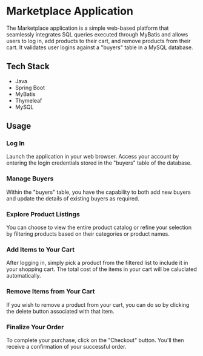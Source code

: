 
# Marketplace Application

The Marketplace application is a simple web-based platform that seamlessly integrates SQL queries executed through MyBatis and allows users to log in, add products to their cart, and remove products from their cart. It validates user logins against a "buyers" table in a MySQL database.

## Tech Stack

- Java
- Spring Boot
- MyBatis
- Thymeleaf
- MySQL

  
## Usage
### Log In
Launch the application in your web browser.
Access your account by entering the login credentials stored in the "buyers" table of the database.
### Manage Buyers
Within the "buyers" table, you have the capability to both add new buyers and update the details of existing buyers as required.
### Explore Product Listings
You can choose to view the entire product catalog or refine your selection by filtering products based on their categories or product names.
### Add Items to Your Cart
After logging in, simply pick a product from the filtered list to include it in your shopping cart. The total cost of the items in your cart will be caluclated automatically.
### Remove Items from Your Cart
If you wish to remove a product from your cart, you can do so by clicking the delete button associated with that item.
### Finalize Your Order
To complete your purchase, click on the "Checkout" button. You'll then receive a confirmation of your successful order.





